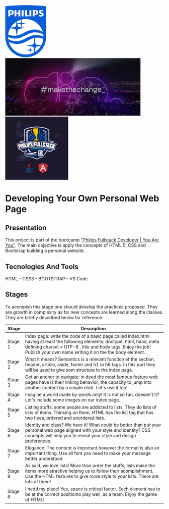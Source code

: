 <img src="./.img/philips-footer-logo.jpg" alt="philips-logo" width="130px">
<img src="./.img/dio-make-the-change.jpg" alt="dio-logo" width="430px"> 
<img src="./.img/PhilipsDioBootCampLogo.jpg" alt="bootcamp-logo" width="200px"> 

# Developing Your Own Personal Web Page
## Presentation
This project is part of the bootcamp ["Philips Fullstack Developer | You Are You"](https://web.dio.me/home). The main objective is apply the concepts of HTML 5, CSS and Bootstrap building a personal website.

## Tecnologies And Tools
HTML - CSS3 - BOOTSTRAP - VS Code
## Stages
To acompish this stage one should develop the practices proposed. They are growth in complexity as far new concepts are learned along the classes. They are briefly described below for reference:

| Stage    | Description                                                              |
| -------- | ------------------------------------------------------------------------ |
| Stage 1 | Index page: write the code of a basic page called index.html having at least the following elements: doctype, html, head, meta defining charset = UTF-8 , title and body tags. Enjoy the job! Publish your own name writing it on the the body element. |
|Stage 2|What it means? Semantics is a relevant function of the section, header, article, aside, footer and h1 to h6 tags. In this part they will be used to give som structure to the index page.|
|Stage 3|Get an anchor to navigate: in deed the most famous feature web pages have is their linking behavior, the capacity to jump into another content by a simple click. Let's use it too!|
|Stage 4|Imagine a world made by words only! It is not so fun, doesen't it? Let's include some images on our index page.|
|Stage 5|Listing stuffs: some people are addicted to lists. They do lists of lists of items. Thinking on them, HTML has the list tag that has two tipes, ordered and unordered lists.|
|Stage 6|Identity and class? We have it! What could be better than put your personal web page aligned with your style and identity? CSS concepts will help you to reveal your style and design preferences.|
|Stage 7|Elegance: The content is important however the format is also an important thing. Use all font you need to make your message better understood.|
|Stage 8|As said, we love lists! More than order the stuffs, lists make the items more atractive helping us to follow their acomplishment. Use the HTML features to give more style to your lists. There are lots of them!|
|Stage 9|I nedd my place! Yes, space is critical factor. Each element has to be at the correct positionto play well, as a team. Enjoy the game of HTML!|
